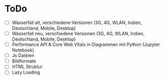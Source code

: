 # ToDo

- [ ] Wasserfall alt, verschiedene Versionen (3G, 4G, WLAN, Indien, Deutschland, Mobile, Desktop)
- [ ] Wasserfall neu, verschiedene Versionen (3G, 4G, WLAN, Indien, Deutschland, Mobile, Desktop)
- [ ] Performance API & Core Web Vitals in Diagrammen mit Python (Jupyter Notebook)
- [ ] Js Dateien
- [ ] Bildformate
- [ ] HTML Struktur
- [ ] Lazy Loading

